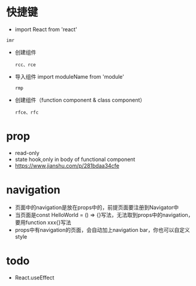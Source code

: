 # 快捷键
 * import React from 'react'
 ```
 imr
 ```
 * 创建组件
    ```
    rcc、rce
    ```
* 导入组件 import moduleName from 'module'
   
   ```
   rmp
   ```
* 创建组件（function component & class component）
   ```
   rfce、rfc
   ```

 # prop
 * read-only
 * state hook,only in body of functional component
 * https://www.jianshu.com/p/281bdaa34cfe

 # navigation
   * 页面中的navigation是放在props中的，前提页面要注册到Navigator中
   * 当页面是const HelloWorld = () => {}写法，无法取到props中的navigation，要用function xxx{}写法
   * props中有navigation的页面，会自动加上navigation bar，你也可以自定义style

# todo
 * React.useEffect
 